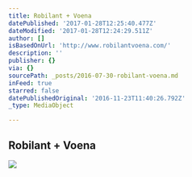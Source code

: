 ```yaml
---
title: Robilant + Voena
datePublished: '2017-01-28T12:25:40.477Z'
dateModified: '2017-01-28T12:24:29.511Z'
author: []
isBasedOnUrl: 'http://www.robilantvoena.com/'
description: ''
publisher: {}
via: {}
sourcePath: _posts/2016-07-30-robilant-voena.md
inFeed: true
starred: false
datePublishedOriginal: '2016-11-23T11:40:26.792Z'
_type: MediaObject

---
```

<article style=""><h1>Robilant + Voena</h1><img src="http://www.robilantvoena.com/custom_images/400x400/usr/library/images/main/1/mark-blower-160524-painting-in-italy-robilant-and-voena-0023.jpg" /></article>
